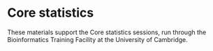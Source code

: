 # Core statistics

These materials support the Core statistics sessions, run through the Bioinformatics Training Facility at the University of Cambridge.
